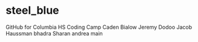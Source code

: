# steel_blue
GitHub for Columbia HS Coding Camp
Caden Bialow
Jeremy Dodoo
Jacob Haussman
bhadra
Sharan
andrea
main
